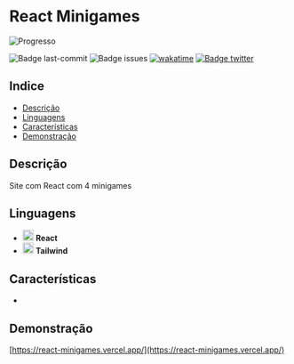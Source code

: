 # React Minigames
![Progresso](https://img.shields.io/badge/progress-20%-red)
  
![Badge last-commit](https://img.shields.io/github/issues/aaneleh/react-minigames)
![Badge issues](https://img.shields.io/github/issues/aaneleh/react-minigames)
[![wakatime](https://wakatime.com/badge/user/63a62ebf-02b8-40ab-b01b-99f672dace05/project/8a882fc3-e5a0-439d-ac07-9b545e01a0b5.svg)](https://wakatime.com/badge/user/63a62ebf-02b8-40ab-b01b-99f672dace05/project/8a882fc3-e5a0-439d-ac07-9b545e01a0b5)
[![Badge twitter](https://img.shields.io/twitter/follow/helena_kurzzz)](https://twitter.com/helena_kurzzz)


## Indice

* [Descrição](#descrição)
* [Linguagens](#linguagens)
* [Características](#características)
* [Demonstração](#demonstração)


## Descrição

Site com React com 4 minigames


## Linguagens

- <img src="https://cdn.jsdelivr.net/gh/devicons/devicon/icons/react/react-original.svg"  width="20px" height="auto" /> **React**
- <img src="https://cdn.jsdelivr.net/gh/devicons/devicon/icons/tailwindcss/tailwindcss-plain.svg"  width="20px" height="auto" /> **Tailwind**


## Características

- 


## Demonstração

[https://react-minigames.vercel.app/](https://react-minigames.vercel.app/)
